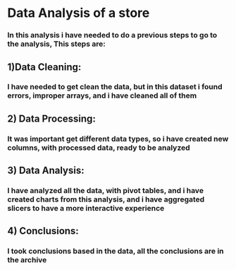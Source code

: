 # Data Analysis of a store

### In this analysis i have needed to do a previous steps to go to the analysis, This steps are:

## 1)Data Cleaning:

### I have needed to get clean the data, but in this dataset i found errors, improper arrays, and i have cleaned all of them

## 2) Data Processing:

### It was important get different data types, so i have created new columns, with processed data, ready to be analyzed 

## 3) Data Analysis:

### I have analyzed all the data, with pivot tables, and i have created charts from this analysis, and i have aggregated slicers to have a more interactive experience

## 4) Conclusions:

### I took conclusions based in the data, all the conclusions are in the archive


